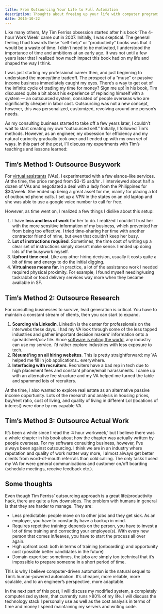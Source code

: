 ```yaml
---
title: From Outsourcing Your Life to Full Automation
description: Thoughts about freeing up your life with computer programs after reading Tim Ferriss' "Four Hour Work Week"
date: 2015-10-22
---
```

Like many others, My Tim Ferriss obsession started after his book ‘The 4-hour Work Week’ came out in 2007. Initially, I was skeptical. The general feeling I had towards these “self-help” or “productivity” books was that it would be a waste of time. I didn’t need to be motivated, I understood the importance of time and ambitions at an early age. It was not until a few years later that I realized how much impact this book had on my life and shaped the way I think.

I was just starting my professional career then, and just beginning to understand the money/time tradeoff. The prospect of a “muse” or passive income business immediately caught my eyes. There’s a way to get out of the infinite cycle of trading my time for money? Sign me up! In his book, Tim discussed quite a bit about his experience of replacing himself with a system — an outsourced system, consisted of people overseas who are significantly cheaper in labor cost. Outsourcing was not a new concept, however, this was personalized, customized, revolving around one person’s needs.

As my consulting business started to take off a few years later, I couldn’t wait to start creating my own “outsourced self.” Initially, I followed Tim’s methods. However, as an engineer, my obsession for efficiency and my natural curiocity gradually took over and I ended up with my own set of ways. In this part of the post, I’ll discuss my experiments with Tim’s teachings and lessons learned:

## Tim’s Method 1: Outsource Busywork

For [virtual assistants](https://en.wikipedia.org/wiki/Virtual_assistant) (VAs), I experimented with a few elance-like services. At the time, the price ranged from $3-15 usd/hr . I interviewed about half a dozen of VAs and negotiated a deal with a lady from the Philippines for $30/week. She ended up being a great asset for me, mainly for placing a lot of outbound phone calls. I set up a VPN in the states on an old laptop and she was able to use a google voice number to call for free.

However, as time went on, I realized a few things I dislike about this setup:

1.  I have **less and less of work** for her to do. I realized I couldn’t trust her with the more sensitive information of my business, which prevented her from being too effective. I tried time-sharing her time with another contractor friend of mine, but even that couldn’t keep her busy.
2.  **Lot of instructions required**. Sometimes, the time cost of writing up a clear set of instructions simply doesn’t make sense. I ended up doing lots of the busywork myself.
3.  **Upfront time cost**. Like any other hiring decision, usually it costs quite a bit of time and energy to do the initial digging.
4.  **Virtualness means far.** In practice, a lot of the assistance work I needed required physical proximity. For example, I found myself needing/using taskrabbit or food delivery services way more when they became available in SF.

## Tim’s Method 2: Outsource Research

For consulting businesses to survive, lead generation is critical. You have to maintain a constant stream of clients, then you can start to expand.

1.  **Sourcing via Linkedin**. Linkedin is the center for professionals on the interwebs these days. I had my VA look through some of the less tapped industries and gather important decision makers’ information onto a spreadsheet/csv file. Since [software is eating the world](http://www.wsj.com/articles/SB10001424053111903480904576512250915629460), any industry can use my service. I’d rather explore industries with less exposure to tech.
2.  **Résumé’ing on all hiring websites**. This is pretty straightforward: my VA helped me fill in job applications.. everywhere.
3.  **Interfacing with recruiters**. Recruiters have a bad rep in tech due to high placement fees and constant phone/email harassments. I came up with an alternative fee structure and my VA helped me turned the table and spammed lots of recruiters.

At the time, I also wanted to explore real estate as an alternative passive income opportunity. Lots of the research and analysis in housing prices, buy/rent ratio, cost of living, and quality of living in different LoI (locations of interest) were done by my capable VA.

## Tim’s Method 3: Outsource Actual Work

It’s been a while since I read the ‘4 hour workweek,’ but I believe there was a whole chapter in his book about how the chapter was actually written by people overseas. For my software consulting business, however, I’ve always been against outsourcing. I think we are in an industry where reputation and quality of work matter way more, I almost always get better clients from word-of-mouth referrals than cold calling. The only tasks I used my VA for were general communications and customer on/off boarding (schedule meetings, receive feedback etc.).

## Some thoughts
Even though Tim Ferriss’ outsourcing approach is a great life/productivity hack, there are quite a few downsides. The problem with humans in general is that they are harder to manage. They are:

- Less predictable: people move on to other jobs and they get sick. As an employer, you have to constantly have a backup in mind.
- Requires repetitive training: depends on the person, you have to invest a lot of time training and correcting your employee(s). With every new person that comes in/leaves, you have to start the process all over again.
- High upfront cost: both in terms of training (onboarding) and opportunity cost (possible better candidates in the future)
- Domain expertise: sometimes, the jobs are simply too technical that it’s impossible to prepare someone in a short period of time.

This is why I believe computer-driven automation is the natural sequel to Tim’s human-powered automation. It’s cheaper, more reliable, more scalable, and to an engineer’s perspective, more adaptable.

In the next part of this post, I will discuss my modified system, a completely computerized system, that currently runs >80% of my life. I will discuss the technology stack I personally use as well as the cost analysis in terms of time and money I spend maintaining my servers and writing code.
